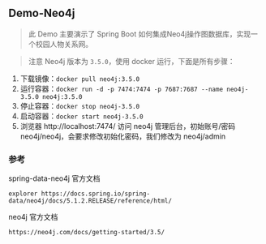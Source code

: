 ## Demo-Neo4j

> 此 Demo 主要演示了 Spring Boot 如何集成Neo4j操作图数据库，实现一个校园人物关系网。

> 注意 Neo4j 版本为 `3.5.0`，使用 docker 运行，下面是所有步骤：

1. 下载镜像：`docker pull neo4j:3.5.0`
2. 运行容器：`docker run -d -p 7474:7474 -p 7687:7687 --name neo4j-3.5.0 neo4j:3.5.0`
3. 停止容器：`docker stop neo4j-3.5.0`
4. 启动容器：`docker start neo4j-3.5.0`
5. 浏览器 http://localhost:7474/ 访问 neo4j 管理后台，初始账号/密码 neo4j/neo4j，会要求修改初始化密码，我们修改为
   neo4j/admin

### 参考

spring-data-neo4j 官方文档

```shell
explorer https://docs.spring.io/spring-data/neo4j/docs/5.1.2.RELEASE/reference/html/
```

neo4j 官方文档

```shell
https://neo4j.com/docs/getting-started/3.5/
```

